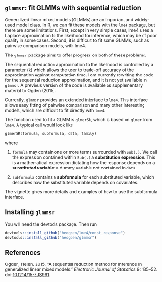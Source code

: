 <!-- README.md is generated from README.Rmd. Please edit that file -->
`glmmsr`: fit GLMMs with sequential reduction
---------------------------------------------

Generalized linear mixed models (GLMMs) are an important and widely-used model class. In R, we can fit these models with the `lme4` package, but there are some limitations. First, except in very simple cases, lme4 uses a Laplace approximation to the likelihood for inference, which may be of poor quality in some cases. Second, it is difficult to fit some GLMMs, such as pairwise comparison models, with lme4.

The `glmmsr` package aims to offer progress on both of these problems.

The sequential reduction approximation to the likelihood is controlled by a parameter (`k`) which allows the user to trade-off accuracy of the approximation against computation time. I am currently rewriting the code for the sequential reduction approximation, and it is not yet available in `glmmsr`. A previous version of the code is available as supplementary material to Ogden (2015).

Currently, `glmmsr` provides an extended interface to `lme4`. This interface allows easy fitting of pairwise comparison and many other interesting models, which are difficult to fit directly with `lme4`.

The function used to fit a GLMM is `glmerSR`, which is based on `glmer` from `lme4`. A typical call would look like

    glmerSR(formula, subformula, data, family)

where

1.  `formula` may contain one or more terms surrounded with `Sub(.)`. We call the expression contained within `Sub(.)` a **substitution expression**. This is a mathematical expression dictating how the response depends on a **substituted variable**: a dummy variable not contained in `data`.

2.  `subformula` contains a **subformula** for each substituted variable, which describes how the substituted variable depends on covariates.

The vignette gives more details and examples of how to use the subformula interface.

Installing `glmmsr`
-------------------

You will need the [devtools](https://github.com/hadley/devtools) package. Then run

``` r
devtools::install_github("heogden/lme4/const_response")
devtools::install_github("heogden/glmmsr")
```

References
----------

Ogden, Helen. 2015. “A sequential reduction method for inference in generalized linear mixed models.” *Electronic Journal of Statistics* 9: 135–52. doi:[10.1214/15-EJS991](http://dx.doi.org/10.1214/15-EJS991).
